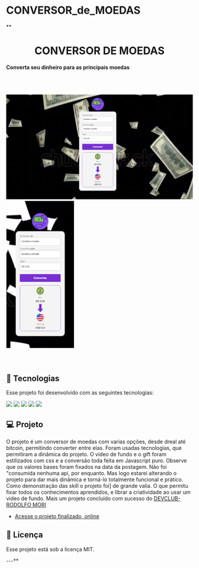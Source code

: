 # CONVERSOR_de_MOEDAS

**<h1 align="center">CONVERSOR DE MOEDAS</h1>

**Converta seu dinheiro para as principais moedas**

<br>
<br>
<br>

<div>
  <img src="https://github.com/MVSDias/CONVERSOR_de_MOEDAS/blob/main/images/desktop.conversor.png?raw=true" width="700px"/>
  <img src="https://github.com/MVSDias/CONVERSOR_de_MOEDAS/blob/main/images/mobile.conversor.png?raw=true" height="400px"/>
</div>
<br>
<br>



## 🚀 Tecnologias

Esse projeto foi desenvolvido com as seguintes tecnologias:

<img src="https://img.shields.io/badge/HTML5-E34F26?style=for-the-badge&logo=html5&logoColor=white"/>
<img src="https://img.shields.io/badge/CSS3-1572B6?style=for-the-badge&logo=css3&logoColor=white"/>
<img src="https://img.shields.io/badge/JavaScript-F7DF1E?style=for-the-badge&logo=javascript&logoColor=black"/>
<img src="https://cdn.jsdelivr.net/gh/devicons/devicon/icons/github/github-original-wordmark.svg" width="35px" />
<img src="https://cdn.jsdelivr.net/gh/devicons/devicon/icons/git/git-plain-wordmark.svg" width="50px"/>

## 💻 Projeto

O projeto é um conversor de moedas com varias opções, desde dreal até bitcoin, permitindo converter entre elas. 
Foram usadas tecnologias, que permitiram a dinâmica do projeto. O video de fundo e o gift foram estilizados com css
e a conversão toda feita em Javascript puro. Observe que os valores bases foram fixados na data da postagem. Não foi "consumida nenhuma api, por enquanto.
Mas logo estarei alterando o projeto para dar mais dinâmica e torná-lo totalmente funcional e prático. Como demonstração das skill o projeto foi]
de grande valia. O que permitu fixar todos os conhecimentos aprendidos, e librar a criatividade ao usar um video de fundo.
Mais um projeto concluído com sucesso do <a href="https://rodolfomori.com.br/devclub/"> DEVCLUB- RODOLFO MORI</a>
- [Acesse o projeto finalizado, online](https://maykbrito.github.io/devlinks)





## :memo: Licença

Esse projeto está sob a licença MIT.

---**
